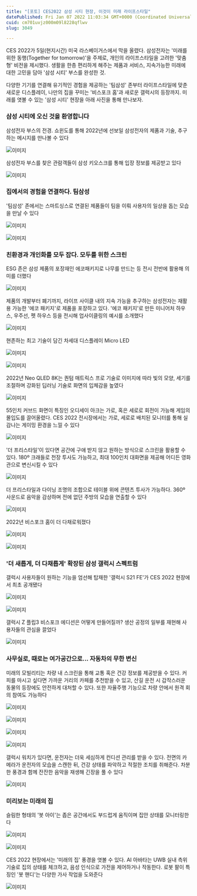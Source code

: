 ```yaml
---
title: "[포토] CES2022 삼성 시티 현장, 이것이 미래 라이프스타일"
datePublished: Fri Jan 07 2022 11:03:34 GMT+0000 (Coordinated Universal Time)
cuid: cm701uvjz000m09l8228qflwv
slug: 3049

---
```



CES 2022가 5일(현지시간) 미국 라스베이거스에서 막을 올렸다. 삼성전자는 '미래를 위한 동행(Together for tomorrow)'을 주제로, 개인의 라이프스타일을 고려한 '맞춤형' 비전을 제시했다. 생활을 한층 편리하게 해주는 제품과 서비스, 지속가능한 미래에 대한 고민을 담아 '삼성 시티' 부스를 완성한 것.

다양한 기기를 연결해 유기적인 경험을 제공하는 '팀삼성' 존부터 라이프스타일에 맞춘 새로운 디스플레이, 나만의 집을 꾸미는 '비스포크 홈'과 새로운 갤럭시의 등장까지. 미래를 엿볼 수 있는 '삼성 시티' 현장을 아래 사진을 통해 만나보자.

### 삼성 시티에 오신 것을 환영합니다

삼성전자 부스의 전경. 쇼윈도를 통해 2022년에 선보일 삼성전자의 제품과 기술, 추구하는 메시지를 만나볼 수 있다

![이미지](https://cdn.hashnode.com/res/hashnode/image/upload/v1739252143141/6b871e36-ca50-4ea7-9d4c-1cbb8550d469.jpeg)

삼성전자 부스를 찾은 관람객들이 삼성 키오스크를 통해 입장 정보를 제공받고 있다

![이미지](https://cdn.hashnode.com/res/hashnode/image/upload/v1739252145316/a426b126-e3b4-49dd-a92c-1c63a4234fc9.jpeg)

### 집에서의 경험을 연결하다. 팀삼성

'팀삼성' 존에서는 스마트싱스로 연결된 제품들이 팀을 이뤄 사용자의 일상을 돕는 모습을 만날 수 있다

![이미지](https://cdn.hashnode.com/res/hashnode/image/upload/v1739252147808/ae0a8a4e-4d9c-4434-993c-e79fae0447f7.jpeg)

![이미지](https://cdn.hashnode.com/res/hashnode/image/upload/v1739252150092/715942da-02b6-4c32-a915-9f439dcad5a0.jpeg)

### 친환경과 개인화를 모두 잡다. 모두를 위한 스크린

ESG 존은 삼성 제품의 포장재인 에코패키지로 나무를 만드는 등 전시 전반에 활용해 의미를 더했다

![이미지](https://cdn.hashnode.com/res/hashnode/image/upload/v1739252152861/cb82b06c-9b73-4ca7-916f-75f6f1ce134a.jpeg)

제품의 개발부터 폐기까지, 라이프 사이클 내의 지속 가능을 추구하는 삼성전자는 재활용 가능한 '에코 패키지'로 제품을 포장하고 있다. '에코 패키지'로 만든 미니어처 하우스, 우주선, 펫 하우스 등을 전시해 업사이클링의 예시를 소개했다

![이미지](https://cdn.hashnode.com/res/hashnode/image/upload/v1739252155205/da11612b-6506-47f6-8b62-c5646cf14d50.jpeg)

현존하는 최고 기술이 담긴 차세대 디스플레이 Micro LED

![이미지](https://cdn.hashnode.com/res/hashnode/image/upload/v1739252157944/6749dcae-e0d1-423e-8e9e-d5450ef037a8.jpeg)

![이미지](https://cdn.hashnode.com/res/hashnode/image/upload/v1739252159970/f295c5af-2914-4194-8635-dd7d2040e35b.jpeg)

2022년 Neo QLED 8K는 퀀텀 매트릭스 프로 기술로 이미지에 따라 빛의 모양, 세기를 조절하며 강화된 딥러닝 기술로 화면의 입체감을 높였다

![이미지](https://cdn.hashnode.com/res/hashnode/image/upload/v1739252162385/51c2b34c-01b1-4135-860f-388f41a9db67.jpeg)

55인치 커브드 화면이 특징인 오디세이 아크는 가로, 혹은 세로로 회전이 가능해 게임의 몰입도를 끌어올렸다. CES 2022 전시장에서는 가로, 세로로 배치된 모니터를 통해 실감나는 게이밍 환경을 느낄 수 있다

![이미지](https://cdn.hashnode.com/res/hashnode/image/upload/v1739252164742/c8552368-825b-40da-be32-6b42ee7022a1.jpeg)

'더 프리스타일'이 있다면 공간에 구애 받지 않고 원하는 방식으로 스크린을 활용할 수 있다. 180º 크래들로 천장 투사도 가능하고, 최대 100인치 대화면을 제공해 어디든 영화관으로 변신시킬 수 있다

![이미지](https://cdn.hashnode.com/res/hashnode/image/upload/v1739252166979/75a71218-0a46-4338-8cb7-a33d74987ad2.jpeg)

더 프리스타일과 다이닝 조명의 조합으로 테이블 위에 콘텐츠 투사가 가능하다. 360º 사운드로 음악을 감상하며 전에 없던 주방의 모습을 연출할 수 있다

![이미지](https://cdn.hashnode.com/res/hashnode/image/upload/v1739252172953/9ed89fb4-719b-4399-8d94-f1b99a82c604.gif)

2022년 비스포크 홈이 더 다채로워졌다

![이미지](https://cdn.hashnode.com/res/hashnode/image/upload/v1739252175718/c18dec44-c060-4e45-b1e7-4ad8e3918aba.jpeg)

![이미지](https://cdn.hashnode.com/res/hashnode/image/upload/v1739252178559/b4189b0f-b8b1-4b06-aab1-554165443303.jpeg)

### '더 새롭게, 더 다채롭게' 확장된 삼성 갤럭시 스펙트럼

갤럭시 사용자들이 원하는 기능을 엄선해 탑재한 '갤럭시 S21 FE'가 CES 2022 현장에서 최초 공개됐다

![이미지](https://cdn.hashnode.com/res/hashnode/image/upload/v1739252181084/0febd916-5c36-4854-aaea-beaba156dd90.jpeg)

![이미지](https://cdn.hashnode.com/res/hashnode/image/upload/v1739252183195/b5288b80-0998-4a67-9dfe-35fe6ad12cdd.jpeg)

갤럭시 Z 플립3 비스포크 에디션은 어떻게 만들어질까? 생산 공정의 일부를 재현해 사용자들의 관심을 끌었다

![이미지](https://blog.kakaocdn.net/dn/3q8q1/btrp2DMlA3l/y6MfS5dMD8Qkj9MV1otsT1/img.gif)

### 사무실로, 때로는 여가공간으로... 자동차의 무한 변신

미래의 모빌리티는 차량 내 스크린을 통해 교통 혹은 건강 정보를 제공받을 수 있다. 커피를 마시고 싶다면 가까운 거리의 카페를 추천받을 수 있고, 산길 운전 시 갑작스러운 동물의 등장에도 안전하게 대처할 수 있다. 또한 자율주행 기능으로 차량 안에서 원격 회의 참여도 가능하다

![이미지](https://cdn.hashnode.com/res/hashnode/image/upload/v1739252188385/402ef401-2b19-4b6a-90b8-2a16264de667.jpeg)

![이미지](https://cdn.hashnode.com/res/hashnode/image/upload/v1739252190697/9b44c4c1-ff07-4331-a848-4a31eb70f4b0.jpeg)

![이미지](https://cdn.hashnode.com/res/hashnode/image/upload/v1739252192833/d4589a79-7ce2-4657-a621-f439c9fdbbbc.jpeg)

![이미지](https://cdn.hashnode.com/res/hashnode/image/upload/v1739252195001/57941a07-7caf-4a21-af20-dfb36447823f.jpeg)

갤럭시 워치가 있다면, 운전자는 더욱 세심하게 컨디션 관리를 받을 수 있다. 전면의 카메라가 운전자의 모습을 스캔한 뒤, 건강 상태를 파악하고 적절한 조치를 취해준다. 차분한 풍경과 함께 잔잔한 음악을 재생해 긴장을 풀 수 있다

![이미지](https://cdn.hashnode.com/res/hashnode/image/upload/v1739252197081/797cd644-158d-4458-8f2b-9ed3f1ac4344.jpeg)

### 미리보는 미래의 집

슬림한 형태의 '봇 아이'는 좁은 공간에서도 부드럽게 움직이며 집안 상태를 모니터링한다

![이미지](https://cdn.hashnode.com/res/hashnode/image/upload/v1739252199569/648f2312-79b0-4f7b-9682-e8f64ee59f27.jpeg)

![이미지](https://cdn.hashnode.com/res/hashnode/image/upload/v1739252201726/e14e48b3-881d-42ef-aa79-ab0093d7b855.jpeg)

CES 2022 현장에서는 '미래의 집' 풍경을 엿볼 수 있다. AI 아바타는 UWB 실내 측위 기술로 집의 상태를 체크하고, 음성 인식으로 가전을 제어하거나 작동한다. 로봇 팔이 특징인 '봇 핸디'는 다양한 가사 작업을 도와준다

![이미지](https://cdn.hashnode.com/res/hashnode/image/upload/v1739252204625/acd89534-d4a0-461c-8971-7af240f367e5.gif)